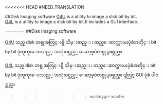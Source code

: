 <<<<<<< HEAD
#NEED_TRANSLATION

##Disk Imaging software
[G4U](http://sourceforge.net/projects/g4u/) is a utility to image a disk bit by bit.				
[G4L](http://sourceforge.net/projects/g4l/) is a  utility to image a disk bit by bit.It includes a
GUI interface.

=======
##Disk Imaging software

  [G4U](http://sourceforge.net/projects/g4u/) သည္ disk တစ္ခုအတြင္းရွိ သိမ္းဆည္း ၊ တည္ေဆာက္ထားမႈပုံစံအတိုင္း bit by bit ပုံတူကူးေပးသည့္ အသုံးဝင္သည့္ ေဆာ့ဖ္ဝဲတစ္ခုျဖစ္သည္။
  
  [G4L](http://sourceforge.net/projects/g4l/) သည္ disk တစ္ခုအတြင္းရွိ သိမ္းဆည္း ၊ တည္ေဆာက္ထားမႈပုံစံအတိုင္း bit by bit ပုံတူကူးေပးသည့္ အသုံးဝင္သည့္ ေဆာ့ဖ္ဝဲတစ္ခုျဖစ္သည္။ ၎တြင္ GUI ပုံစံ ပါဝင္သည္။
>>>>>>> wailinygn-master
